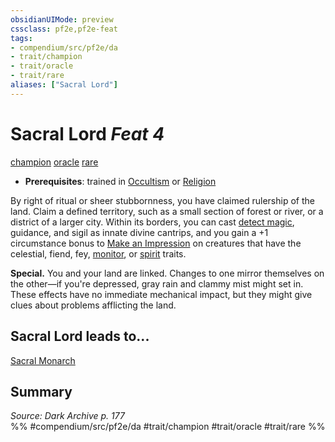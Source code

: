 ```yaml
---
obsidianUIMode: preview
cssclass: pf2e,pf2e-feat
tags:
- compendium/src/pf2e/da
- trait/champion
- trait/oracle
- trait/rare
aliases: ["Sacral Lord"]
---
```

# Sacral Lord  *Feat 4*  
[champion](../../Rules/traits/champion.md)  [oracle](../../Rules/traits/oracle-apg.md)  [rare](../../Rules/traits/rare.md)  

- **Prerequisites**: trained in [Occultism](../skills.md#Occultism) or [Religion](../skills.md#Religion)

By right of ritual or sheer stubbornness, you have claimed rulership of the land. Claim a defined territory, such as a small section of forest or river, or a district of a larger city. Within its borders, you can cast [detect magic](../spells/detect-magic.md), guidance, and sigil as innate divine cantrips, and you gain a +1 circumstance bonus to [Make an Impression](../../Rules/actions/make-an-impression.md) on creatures that have the celestial, fiend, fey, [monitor](../../Rules/traits/monitor.md), or [spirit](../../Rules/traits/spirit.md) traits.

**Special.** You and your land are linked. Changes to one mirror themselves on the other—if you're depressed, gray rain and clammy mist might set in. These effects have no immediate mechanical impact, but they might give clues about problems afflicting the land.

## Sacral Lord leads to...

[Sacral Monarch](sacral-monarch-da.md)

## Summary

*Source: Dark Archive p. 177*  
%% #compendium/src/pf2e/da #trait/champion #trait/oracle #trait/rare %%